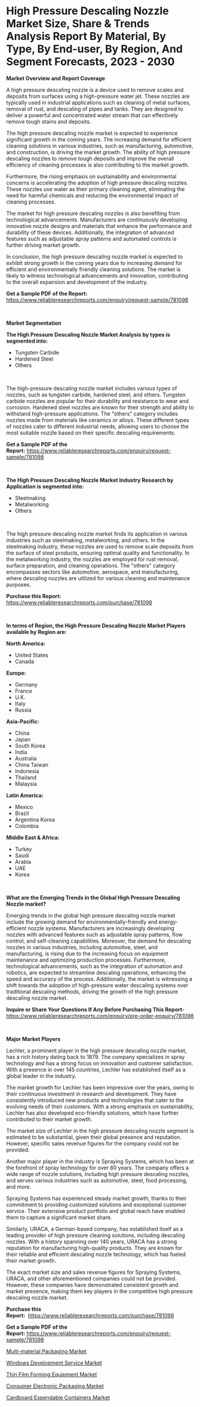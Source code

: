 <p><h1>High Pressure Descaling Nozzle Market Size, Share & Trends Analysis Report By Material, By Type, By End-user, By Region, And Segment Forecasts, 2023 - 2030</h1></p><p><strong>Market Overview and Report Coverage</strong></p>
<p><p>A high pressure descaling nozzle is a device used to remove scales and deposits from surfaces using a high-pressure water jet. These nozzles are typically used in industrial applications such as cleaning of metal surfaces, removal of rust, and descaling of pipes and tanks. They are designed to deliver a powerful and concentrated water stream that can effectively remove tough stains and deposits.</p><p>The high pressure descaling nozzle market is expected to experience significant growth in the coming years. The increasing demand for efficient cleaning solutions in various industries, such as manufacturing, automotive, and construction, is driving the market growth. The ability of high pressure descaling nozzles to remove tough deposits and improve the overall efficiency of cleaning processes is also contributing to the market growth.</p><p>Furthermore, the rising emphasis on sustainability and environmental concerns is accelerating the adoption of high pressure descaling nozzles. These nozzles use water as their primary cleaning agent, eliminating the need for harmful chemicals and reducing the environmental impact of cleaning processes.</p><p>The market for high pressure descaling nozzles is also benefiting from technological advancements. Manufacturers are continuously developing innovative nozzle designs and materials that enhance the performance and durability of these devices. Additionally, the integration of advanced features such as adjustable spray patterns and automated controls is further driving market growth.</p><p>In conclusion, the high pressure descaling nozzle market is expected to exhibit strong growth in the coming years due to increasing demand for efficient and environmentally friendly cleaning solutions. The market is likely to witness technological advancements and innovation, contributing to the overall expansion and development of the industry.</p></p>
<p><strong>Get a Sample PDF of the Report:</strong> <a href="https://www.reliableresearchreports.com/enquiry/request-sample/781098">https://www.reliableresearchreports.com/enquiry/request-sample/781098</a></p>
<p>&nbsp;</p>
<p><strong>Market Segmentation</strong></p>
<p><strong>The High Pressure Descaling Nozzle Market Analysis by types is segmented into:</strong></p>
<p><ul><li>Tungsten Carbide</li><li>Hardened Steel</li><li>Others</li></ul></p>
<p>&nbsp;</p>
<p><p>The high-pressure descaling nozzle market includes various types of nozzles, such as tungsten carbide, hardened steel, and others. Tungsten carbide nozzles are popular for their durability and resistance to wear and corrosion. Hardened steel nozzles are known for their strength and ability to withstand high-pressure applications. The "others" category includes nozzles made from materials like ceramics or alloys. These different types of nozzles cater to different industrial needs, allowing users to choose the most suitable nozzle based on their specific descaling requirements.</p></p>
<p><strong>Get a Sample PDF of the Report:</strong>&nbsp;<a href="https://www.reliableresearchreports.com/enquiry/request-sample/781098">https://www.reliableresearchreports.com/enquiry/request-sample/781098</a></p>
<p>&nbsp;</p>
<p><strong>The High Pressure Descaling Nozzle Market Industry Research by Application is segmented into:</strong></p>
<p><ul><li>Steelmaking</li><li>Metalworking</li><li>Others</li></ul></p>
<p>&nbsp;</p>
<p><p>The high pressure descaling nozzle market finds its application in various industries such as steelmaking, metalworking, and others. In the steelmaking industry, these nozzles are used to remove scale deposits from the surface of steel products, ensuring optimal quality and functionality. In the metalworking industry, the nozzles are employed for rust removal, surface preparation, and cleaning operations. The "others" category encompasses sectors like automotive, aerospace, and manufacturing, where descaling nozzles are utilized for various cleaning and maintenance purposes.</p></p>
<p><strong>Purchase this Report:</strong>&nbsp; <a href="https://www.reliableresearchreports.com/purchase/781098">https://www.reliableresearchreports.com/purchase/781098</a></p>
<p>&nbsp;</p>
<p><strong>In terms of Region, the High Pressure Descaling Nozzle Market Players available by Region are:</strong></p>
<p>
    <p> <strong> North America: </strong>
        <ul>
            <li>United States</li>
            <li>Canada</li>
        </ul>
        </p> 
    <p> <strong> Europe: </strong>
        <ul>
            <li>Germany</li>
            <li>France</li>
            <li>U.K.</li>
            <li>Italy</li>
            <li>Russia</li>
        </ul>
        </p> 
    <p> <strong> Asia-Pacific: </strong>
        <ul>
            <li>China</li>
            <li>Japan</li>
            <li>South Korea</li>
            <li>India</li>
            <li>Australia</li>
            <li>China Taiwan</li>
            <li>Indonesia</li>
            <li>Thailand</li>
            <li>Malaysia</li>
        </ul>
        </p> 
    <p> <strong> Latin America: </strong>
        <ul>
            <li>Mexico</li>
            <li>Brazil</li>
            <li>Argentina Korea</li>
            <li>Colombia</li>
        </ul>
        </p> 
    <p> <strong> Middle East & Africa: </strong>
        <ul>
            <li>Turkey</li>
            <li>Saudi</li>
            <li>Arabia</li>
            <li>UAE</li>
            <li>Korea</li>
        </ul>
    </p>
    </p>
<p>&nbsp;</p>
<p><strong>What are the Emerging Trends in the Global High Pressure Descaling Nozzle market?</strong></p>
<p><p>Emerging trends in the global high pressure descaling nozzle market include the growing demand for environmentally-friendly and energy-efficient nozzle systems. Manufacturers are increasingly developing nozzles with advanced features such as adjustable spray patterns, flow control, and self-cleaning capabilities. Moreover, the demand for descaling nozzles in various industries, including automotive, steel, and manufacturing, is rising due to the increasing focus on equipment maintenance and optimizing production processes. Furthermore, technological advancements, such as the integration of automation and robotics, are expected to streamline descaling operations, enhancing the speed and accuracy of the process. Additionally, the market is witnessing a shift towards the adoption of high-pressure water descaling systems over traditional descaling methods, driving the growth of the high pressure descaling nozzle market.</p></p>
<p><strong>Inquire or Share Your Questions If Any Before Purchasing This Report</strong>- <a href="https://www.reliableresearchreports.com/enquiry/pre-order-enquiry/781098">https://www.reliableresearchreports.com/enquiry/pre-order-enquiry/781098</a></p>
<p>&nbsp;</p>
<p><strong>Major Market Players</strong></p>
<p><p>Lechler, a prominent player in the high pressure descaling nozzle market, has a rich history dating back to 1879. The company specializes in spray technology and has a strong focus on innovation and customer satisfaction. With a presence in over 145 countries, Lechler has established itself as a global leader in the industry.</p><p>The market growth for Lechler has been impressive over the years, owing to their continuous investment in research and development. They have consistently introduced new products and technologies that cater to the evolving needs of their customers. With a strong emphasis on sustainability, Lechler has also developed eco-friendly solutions, which have further contributed to their market growth.</p><p>The market size of Lechler in the high pressure descaling nozzle segment is estimated to be substantial, given their global presence and reputation. However, specific sales revenue figures for the company could not be provided.</p><p>Another major player in the industry is Spraying Systems, which has been at the forefront of spray technology for over 80 years. The company offers a wide range of nozzle solutions, including high pressure descaling nozzles, and serves various industries such as automotive, steel, food processing, and more.</p><p>Spraying Systems has experienced steady market growth, thanks to their commitment to providing customized solutions and exceptional customer service. Their extensive product portfolio and global reach have enabled them to capture a significant market share.</p><p>Similarly, URACA, a German-based company, has established itself as a leading provider of high pressure cleaning solutions, including descaling nozzles. With a history spanning over 140 years, URACA has a strong reputation for manufacturing high-quality products. They are known for their reliable and efficient descaling nozzle technology, which has fueled their market growth.</p><p>The exact market size and sales revenue figures for Spraying Systems, URACA, and other aforementioned companies could not be provided. However, these companies have demonstrated consistent growth and market presence, making them key players in the competitive high pressure descaling nozzle market.</p></p>
<p><strong>Purchase this Report:</strong>&nbsp;&nbsp;<a href="https://www.reliableresearchreports.com/purchase/781098">https://www.reliableresearchreports.com/purchase/781098</a></p>
<p></p>
<p><strong>Get a Sample PDF of the Report:</strong>&nbsp;<a href="https://www.reliableresearchreports.com/enquiry/request-sample/781098">https://www.reliableresearchreports.com/enquiry/request-sample/781098</a></p>
<p><p><a href="https://www.linkedin.com/pulse/multi-material-packaging-market-size-share-amp-trends/">Multi-material Packaging Market</a></p><p><a href="https://medium.com/@charityrice2662/analyzing-windows-development-service-market-global-industry-perspective-and-forecast-2023-to-af2ca2af154b">Windows Development Service Market</a></p><p><a href="https://medium.com/@samirmayert107/thin-film-forming-equipment-market-analysis-its-cagr-market-segmentation-and-global-industry-f97337380cad">Thin Film Forming Equipment Market</a></p><p><a href="https://www.linkedin.com/pulse/consumer-electronic-packaging-market-insights-players/">Consumer Electronic Packaging Market</a></p><p><a href="https://www.linkedin.com/pulse/cardboard-expendable-containers-market-size-growth-forecast/">Cardboard Expendable Containers Market</a></p></p>